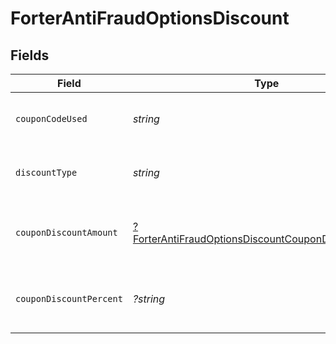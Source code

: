 # ForterAntiFraudOptionsDiscount


## Fields

| Field                                                                                                          | Type                                                                                                           | Required                                                                                                       | Description                                                                                                    |
| -------------------------------------------------------------------------------------------------------------- | -------------------------------------------------------------------------------------------------------------- | -------------------------------------------------------------------------------------------------------------- | -------------------------------------------------------------------------------------------------------------- |
| `couponCodeUsed`                                                                                               | *string*                                                                                                       | :heavy_check_mark:                                                                                             | The coupon code applied to the order.                                                                          |
| `discountType`                                                                                                 | *string*                                                                                                       | :heavy_check_mark:                                                                                             | The type of discount applied to the order.                                                                     |
| `couponDiscountAmount`                                                                                         | [?ForterAntiFraudOptionsDiscountCouponDiscountAmount](./ForterAntiFraudOptionsDiscountCouponDiscountAmount.md) | :heavy_minus_sign:                                                                                             | Monetary details of the discount amount.                                                                       |
| `couponDiscountPercent`                                                                                        | *?string*                                                                                                      | :heavy_minus_sign:                                                                                             | The percentage discount applied via the coupon.                                                                |